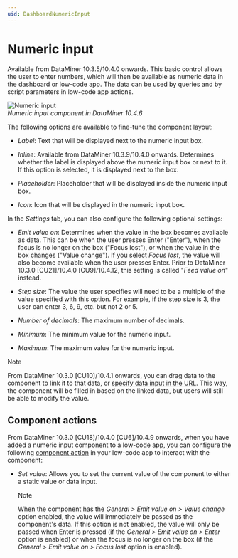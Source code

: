 ```yaml
---
uid: DashboardNumericInput
---
```


# Numeric input

Available from DataMiner 10.3.5/10.4.0 onwards<!--  RN 35902 -->. This basic control allows the user to enter numbers, which will then be available as numeric data in the dashboard or low-code app. The data can be used by queries and by script parameters in low-code app actions.

![Numeric input](~/user-guide/images/Numeric_Input.png)<br>*Numeric input component in DataMiner 10.4.6*

The following options are available to fine-tune the component layout:

- *Label*: Text that will be displayed next to the numeric input box.

- *Inline*: Available from DataMiner 10.3.9/10.4.0 onwards<!-- RN 36983 -->. Determines whether the label is displayed above the numeric input box or next to it. If this option is selected, it is displayed next to the box.

- *Placeholder*: Placeholder that will be displayed inside the numeric input box.

- *Icon*: Icon that will be displayed in the numeric input box.

In the *Settings* tab, you can also configure the following optional settings:

- *Emit value on*: Determines when the value in the box becomes available as data. This can be when the user presses Enter ("Enter"), when the focus is no longer on the box ("Focus lost"), or when the value in the box changes ("Value change"). If you select *Focus lost*, the value will also become available when the user presses Enter. Prior to DataMiner 10.3.0 [CU21]/10.4.0 [CU9]/10.4.12<!--RN 41141-->, this setting is called "*Feed value on*" instead.

- *Step size*: The value the user specifies will need to be a multiple of the value specified with this option. For example, if the step size is 3, the user can enter 3, 6, 9, etc. but not 2 or 5.

- *Number of decimals*: The maximum number of decimals.

- *Minimum*: The minimum value for the numeric input.

- *Maximum*: The maximum value for the numeric input.

> [!NOTE]
> From DataMiner 10.3.0 [CU10]/10.4.1 onwards<!-- RN 37736 -->, you can drag data to the component to link it to that data, or [specify data input in the URL](xref:Specifying_data_input_in_a_dashboard_URL). This way, the component will be filled in based on the linked data, but users will still be able to modify the value.

## Component actions

From DataMiner 10.3.0 [CU18]/10.4.0 [CU6]/10.4.9 onwards<!--RN 40252-->, when you have added a numeric input component to a low-code app, you can configure the following [component action](xref:LowCodeApps_event_config#executing-a-component-action) in your low-code app to interact with the component:

- *Set value*: Allows you to set the current value of the component to either a static value or data input.

  > [!NOTE]
  > When the component has the *General > Emit value on > Value change* option enabled, the value will immediately be passed as the component's data. If this option is not enabled, the value will only be passed when Enter is pressed (if the *General > Emit value on > Enter* option is enabled) or when the focus is no longer on the box (if the *General > Emit value on > Focus lost* option is enabled).
